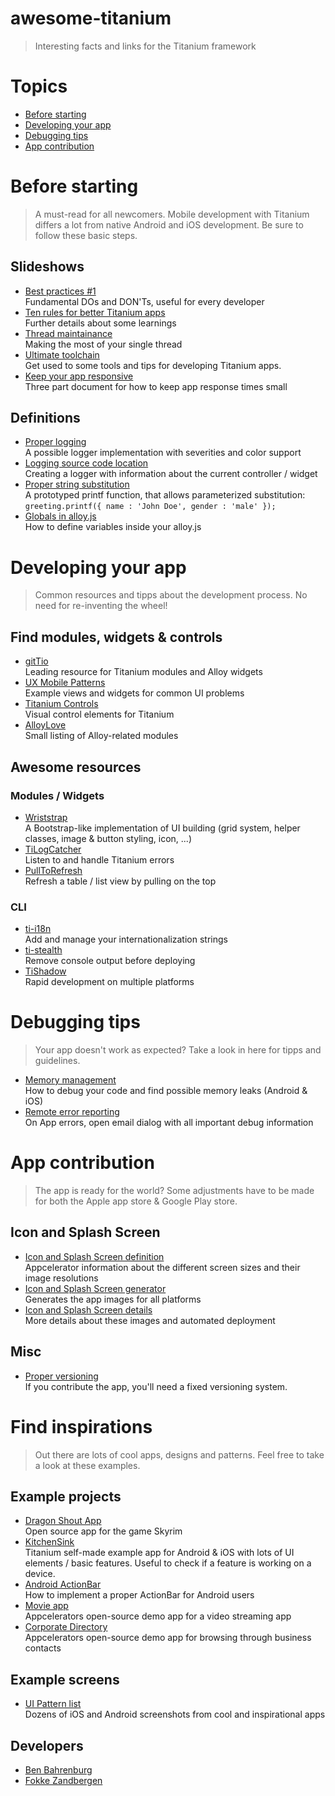 # awesome-titanium
> Interesting facts and links for the Titanium framework

# Topics
- [Before starting](#before-starting)
- [Developing your app](#developing-your-app)
- [Debugging tips](#debugging-tips)
- [App contribution](#app-contribution)



# Before starting

> A must-read for all newcomers. Mobile development with Titanium differs a lot from native Android and iOS development. Be sure to follow these basic steps.

## Slideshows

- [Best practices #1](http://de.slideshare.net/alessioricco/best-practices-in-apps-development-with-titanium-appcelerator) <br>
Fundamental DOs and DON'Ts, useful for every developer
- [Ten rules for better Titanium apps](http://de.slideshare.net/jamessugrue/10-golden-rules-for-outstanding-titanium-app) <br>
Further details about some learnings
- [Thread maintainance](http://www.slideshare.net/ronaldtreur/titanium-making-the-most-of-your-single-thread) <br>
Making the most of your single thread
- [Ultimate toolchain](http://fokkezb.nl/2014/10/18/the-ultimate-titanium-cli-toolchain/) <br>
Get used to some tools and tips for developing Titanium apps.
- [Keep your app responsive](http://www.tidev.io/2014/02/17/keeping-your-app-responsive-part-1/) <br>
Three part document for how to keep app response times small

## Definitions

- [Proper logging](https://github.com/appcelerator/alloy/blob/master/Alloy/logger.js) <br>
A possible logger implementation with severities and color support
- [Logging source code location](http://www.tidev.io/2014/10/08/where-does-that-log-come-from/) <br>
Creating a logger with information about the current controller / widget
- [Proper string substitution](http://www.tidev.io/2015/01/26/formatting-strings-the-correct-way-using-an-old-friend-printf/) <br>
A prototyped printf function, that allows parameterized substitution: ``` greeting.printf({ name : 'John Doe', gender : 'male' }); ```
- [Globals in alloy.js](http://www.tidev.io/2014/10/15/managing-alloy-js-global-objects/) <br>
How to define variables inside your alloy.js

# Developing your app

> Common resources and tipps about the development process. No need for re-inventing the wheel!

## Find modules, widgets & controls

- [gitTio](http://gitt.io/) <br>
Leading resource for Titanium modules and Alloy widgets
- [UX Mobile Patterns](http://www.uxmobilepatterns.com/templates/) <br>
Example views and widgets for common UI problems
- [Titanium Controls](http://titaniumcontrols.com/) <br>
Visual control elements for Titanium
- [AlloyLove](http://alloylove.com/#) <br>
Small listing of Alloy-related modules


## Awesome resources

### Modules / Widgets

- [Wriststrap](https://github.com/TNuzzi/wriststrap) <br>
A Bootstrap-like implementation of UI building (grid system, helper classes, image & button styling, icon, ...)
- [TiLogCatcher](https://github.com/dbankier/TiLogCatcher) <br>
Listen to and handle Titanium errors
- [PullToRefresh](https://github.com/FokkeZB/nl.fokkezb.pullToRefresh) <br>
Refresh a table / list view by pulling on the top



### CLI
- [ti-i18n](https://www.npmjs.com/package/ti-i18n) <br>
Add and manage your internationalization strings
- [ti-stealth](https://www.npmjs.com/package/ti-stealth) <br>
Remove console output before deploying
- [TiShadow](https://github.com/FokkeZB/TiShadow) <br>
Rapid development on multiple platforms 


# Debugging tips

> Your app doesn't work as expected? Take a look in here for tipps and guidelines.

- [Memory management](http://docs.appcelerator.com/titanium/3.0/#!/guide/Managing_Memory_and_Finding_Leaks-section-29004941_ManagingMemoryandFindingLeaks-Examplesourcesofmemoryleaks) <br>
How to debug your code and find possible memory leaks (Android & iOS)
- [Remote error reporting](https://github.com/FokkeZB/UTiL/tree/master/reporter) <br>
On App errors, open email dialog with all important debug information



# App contribution

> The app is ready for the world? Some adjustments have to be made for both the Apple app store & Google Play store.

## Icon and Splash Screen

- [Icon and Splash Screen definition](http://docs.appcelerator.com/titanium/latest/#!/guide/Icons_and_Splash_Screens) <br>
Appcelerator information about the different screen sizes and their image resolutions
- [Icon and Splash Screen generator](http://ticons.fokkezb.nl/) <br>
Generates the app images for all platforms
- [Icon and Splash Screen details](http://blog.mattstephens.co.uk/post/42021515092/splash-screen-launcher-icon-sizes-appcelerator-titanium) <br>
More details about these images and automated deployment

## Misc

- [Proper versioning](http://www.tidev.io/2014/10/29/versioning-builds-and-releases/) <br>
If you contribute the app, you'll need a fixed versioning system.


# Find inspirations

> Out there are lots of cool apps, designs and patterns. Feel free to take a look at these examples.

## Example projects

- [Dragon Shout App](https://github.com/rblalock/dragon_shout_app_open_source) <br>
Open source app for the game Skyrim
- [KitchenSink](https://github.com/Mindelusions/KitchenSink) <br>
Titanium self-made example app for Android & iOS with lots of UI elements / basic features. Useful to check if a feature is working on a device.
- [Android ActionBar](https://github.com/adampax/AlloyActionJackson) <br>
How to implement a proper ActionBar for Android users
- [Movie app](https://github.com/appcelerator/movies) <br>
Appcelerators open-source demo app for a video streaming app
- [Corporate Directory](https://github.com/appcelerator-se/corporate-directory) <br>
Appcelerators open-source demo app for browsing through business contacts


## Example screens
- [UI Pattern list](http://www.pttrns.com/) <br>
Dozens of iOS and Android screenshots from cool and inspirational apps

## Developers
- [Ben Bahrenburg](https://github.com/benbahrenburg?tab=repositories)
- [Fokke Zandbergen](http://fokkezb.nl/)
